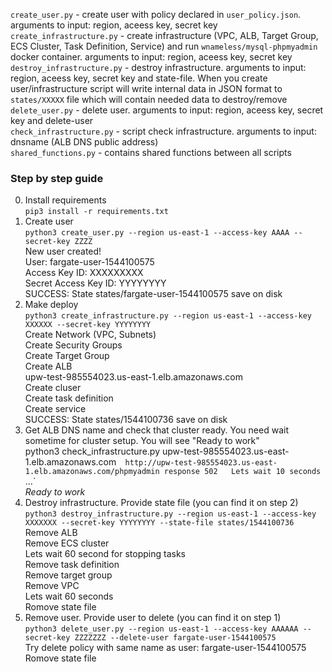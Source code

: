 `create_user.py` - create user with policy declared in `user_policy.json`. arguments to input: region, aceess key, secret key  
`create_infrastructure.py` - create infrastructure (VPC, ALB, Target Group, ECS Cluster, Task Definition, Service) and run `wnameless/mysql-phpmyadmin` docker container. arguments to input: region, aceess key, secret key   
`destroy_infrastructure.py` - destroy infrastructure. arguments to input: region, aceess key, secret key and state-file. When you create user/infrastructure script will write internal data in JSON format to `states/XXXXX` file which will contain needed data to destroy/remove   
`delete_user.py` - delete user. arguments to input: region, aceess key, secret key and delete-user  
`check_infrastructure.py` - script check infrastructure. arguments to input: dnsname (ALB DNS public address)  
`shared_functions.py` - contains shared functions between all scripts  

### Step by step guide  
0) Install requirements  
`pip3 install -r requirements.txt`  
1) Create user  
`python3 create_user.py --region us-east-1 --access-key AAAA --secret-key ZZZZ`  
New user created!  
User: fargate-user-1544100575  
Access Key ID: XXXXXXXXX  
Secret Access Key ID: YYYYYYYY   
SUCCESS: State states/fargate-user-1544100575 save on disk  
2) Make deploy  
`python3 create_infrastructure.py --region us-east-1 --access-key XXXXXX --secret-key YYYYYYYY`  
Create Network (VPC, Subnets)  
Create Security Groups  
Create Target Group  
Create ALB   
upw-test-985554023.us-east-1.elb.amazonaws.com  
Create cluser  
Create task definition  
Create service  
SUCCESS: State states/1544100736 save on disk  
3) Get ALB DNS name and check that cluster ready. You need wait sometime for cluster setup. You will see "Ready to work"     
python3 check_infrastructure.py upw-test-985554023.us-east-1.elb.amazonaws.com`  
http://upw-test-985554023.us-east-1.elb.amazonaws.com/phpmyadmin response 502  
Lets wait 10 seconds  
`...`  
*Ready to work*  
4) Destroy infrastructure. Provide state file (you can find it on step 2)    
`python3 destroy_infrastructure.py --region us-east-1 --access-key XXXXXXX --secret-key YYYYYYYY --state-file states/1544100736`  
Remove ALB  
Remove ECS cluster  
Lets wait 60 second for stopping tasks  
Remove task definition  
Remove target group  
Remove VPC  
Lets wait 60 seconds  
Romove state file  
5) Remove user. Provide user to delete (you can find it on step 1)  
`python3 delete_user.py --region us-east-1 --access-key AAAAAA --secret-key ZZZZZZZ --delete-user fargate-user-1544100575`  
 Try delete policy with same name as user: fargate-user-1544100575  
 Romove state file 
 